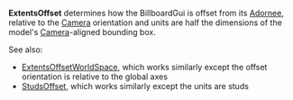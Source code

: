 **ExtentsOffset** determines how the BillboardGui is offset from its
[Adornee](https://create.roblox.com/docs/reference/engine/classes/BillboardGui#Adornee), relative to the [Camera](https://create.roblox.com/docs/reference/engine/classes/Camera) orientation and
units are half the dimensions of the model's [Camera](https://create.roblox.com/docs/reference/engine/classes/Camera)-aligned bounding
box.

See also:

- [ExtentsOffsetWorldSpace](https://create.roblox.com/docs/reference/engine/classes/BillboardGui#ExtentsOffsetWorldSpace), which
  works similarly except the offset orientation is relative to the global
  axes
- [StudsOffset](https://create.roblox.com/docs/reference/engine/classes/BillboardGui#StudsOffset), which works similarly except the
  units are studs